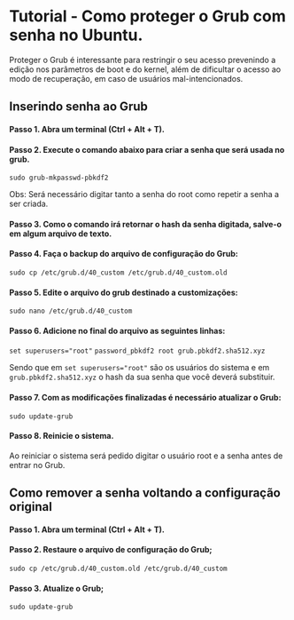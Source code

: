 # Tutorial - Como proteger o Grub com senha no Ubuntu.

Proteger o Grub é interessante para restringir o seu acesso prevenindo a edição nos parâmetros de boot e do kernel, além de dificultar o acesso ao modo de recuperação, em caso de usuários mal-intencionados. 

## Inserindo senha ao Grub

#### Passo 1. Abra um terminal (Ctrl + Alt + T).

#### Passo 2. Execute o comando abaixo para criar a senha que será usada no grub. 
``sudo grub-mkpasswd-pbkdf2``

Obs: Será necessário digitar tanto a senha do root como repetir a senha a ser criada. 

#### Passo 3. Como o comando irá retornar o hash da senha digitada, salve-o em algum arquivo de texto.

#### Passo 4. Faça o backup do arquivo de configuração do Grub:
``sudo cp /etc/grub.d/40_custom /etc/grub.d/40_custom.old``

#### Passo 5. Edite o arquivo do grub destinado a customizações:
``sudo nano /etc/grub.d/40_custom``

#### Passo 6. Adicione no final do arquivo as seguintes linhas:
``set superusers="root"``
``password_pbkdf2 root grub.pbkdf2.sha512.xyz``

Sendo que em `set superusers="root"` são os usuários do sistema e em `grub.pbkdf2.sha512.xyz` o hash da sua senha que você deverá substituir.

#### Passo 7. Com as modificações finalizadas é necessário atualizar o Grub:
``sudo update-grub``

#### Passo 8. Reinicie o sistema.

Ao reiniciar o sistema será pedido digitar o usuário root e a senha antes de entrar no Grub.

## Como remover a senha voltando a configuração original

#### Passo 1. Abra um terminal (Ctrl + Alt + T).

#### Passo 2. Restaure o arquivo de configuração do Grub;

``sudo cp /etc/grub.d/40_custom.old /etc/grub.d/40_custom``

#### Passo 3. Atualize o Grub;

``sudo update-grub``
